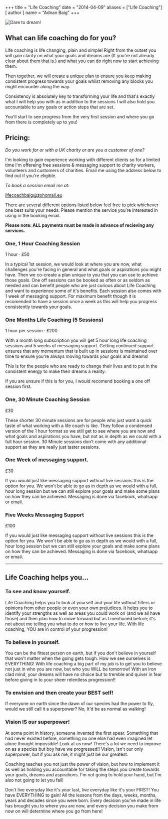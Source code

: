 +++
title = "Life Coaching"
date = "2014-04-09"
aliases = ["Life Coaching"]
[ author ]
  name = "Adnan Baig"
+++

![Dare to dream!](/duck.png 'Dare to Dream!')

## What can life coaching do for you?

Life coaching is life changing, plain and simple! Right from the outset you will gain clarity on what your goals and dreams are (If you're not already clear about them that is.) and what you can do right now to start achieving them.

Then together, we will create a unique plan to ensure you keep making consistent progress towards your goals whilst removing any blocks you might encounter along the way.

Consistency is absolutely key to transforming your life and that's exactly what I will help you with as in addition to the sessions I will also hold you accountable to any goals or action steps that are set.

You'll start to see progress from the very first session and where you go from there is completely up to you!

## Pricing:

*Do you work for or with a UK charity or are you a customer of one?*

I'm looking to gain experience working with different clients so for a limited time I'm offereing free sessions & messaging support to charity workers, volunteers and customers of charities. Email me using the address below to find out if you're eligible.


*To book a session email me at:*

lifecoachbaig@zohomail.eu

There are several different options listed below feel free to pick whichever one best suits your needs. Please mention the service you're interested in using in the booking email.

**Please note: ALL payments must be made in advance of recieving any services.**

### One, 1 Hour Coaching Session
1 hour · £50

In a typical 1st session, we would look at where you are now, what challenges you're facing in general and what goals or aspirations you might have. Then we co-create a plan unique to you that you can use to achieve those goals.
One off sessions can be booked as often or as seldom as needed and can benefit people who are just curious about Life Coaching and want to experience some of it's benefits. Each session also comes with 1 week of messaging support.
For maximum benefit though it is recomended to have a session once a week as this will help you progress consistently towards your goals.

### One Months Life Coaching (5 Sessions)
1 hour per session · £200

With a month long subscription you will get 5 hour long life coaching sessions and 5 weeks of messaging support. Getting continued support ensures that any momentum that is built up in sessions is maintained over time to ensure you're always moving towards your goals and dreams!

This is for the people who are ready to change their lives and to put in the consistent energy to make their dreams a reality.

If you are unsure if this is for you, I would recomend booking a one off session first.

### One, 30 Minute Coaching Session
£30

These shorter 30 minute sessions are for people who just want a quick taste of what working with a life coach is like. They follow a condensed version of the 1 hour format so we still get to see where you are now and what goals and aspirations you have, but not as in depth as we could with a full hour session.
30 Minute sessions don't come with any additional support as they are really just taster sessions.

### One Week of messaging support.
£30

If you would just like messaging support without live sessions this is the option for you. We won't be able to go as in depth as we would with a full, hour long session but we can still explore your goals and make some plans on how they can be achieved.
Messaging is done via facebook, whatsapp or email.

### Five Weeks Messaging Support
£100

If you would just like messaging support without live sessions this is the option for you. We won't be able to go as in depth as we would with a full, hour long session but we can still explore your goals and make some plans on how they can be achieved.
Messaging is done via facebook, whatsapp or email.

---

## Life Coaching helps you...

### To see and know yourself.

Life Coaching helps you to look at yourself and your life without filters or opinions from other people or even your own prejudices. It helps you to identify your strengths as well as areas you could work on (and we all have those) and then plan how to move forward but as I mentioned before; it's not about me telling you what to do or how to live your life. With life coaching, YOU are in control of your progression!

### To believe in yourself.

You can be the fittest person on earth, but if you don't believe in yourself that won't matter when the going gets tough. How we see ourselves is EVERYTHING! With life coaching a big part of my job is to get you to believe not just in who you are now, but who you WILL be tomorrow! With an iron clad mind, your dreams will have no choice but to tremble and quiver in fear before giving in to your sheer relentless progression!!

### To envision and then create your BEST self!

If everyone on earth since the dawn of our species had the power to fly, would we still call it a superpower? No, It'd be as normal as walking!

### Vision IS our superpower!

At some point in history, someone invented the first spear. Something that had never existed before, something no one else had even imagined let alone thought impossible! Look at us now! There's a lot we need to improve on as a species but boy have we progressed!! Vision, isn't our only superpower, but if you ask me, it might just be our greatest.

Coaching teaches you not just the power of vision, but how to implement it as well as holding you accountable for taking the steps you create towards your goals, dreams and aspirations. I'm not going to hold your hand, but I'm also not going to let you fail!

Don't live everyday like it's your last, live everyday like it's your FIRST! You have EVERYTHING to gain! All the lessons from the days, weeks, months, years and decades since you were born. Every decision you've made in life has brought you to where you are now, and every decision you make from now on will determine where you go from here!

